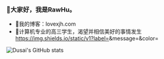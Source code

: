 ### 👋大家好，我是RawHu。
- 👾我的博客：lovexjh.com
- 🌱计算机专业的高三学生，渴望并相信美好的事情发生
https://img.shields.io/static/v1?label=<LABEL>&message=<MESSAGE>&color=<COLOR>
<!--
**RawSong/RawSong** is a ✨ _special_ ✨ repository because its `README.md` (this file) appears on your GitHub profile.

Here are some ideas to get you started:

- 🔭 I’m currently working on ...
- 🌱 I’m currently learning ...
- 👯 I’m looking to collaborate on ...
- 🤔 I’m looking for help with ...
- 💬 Ask me about ...
- 📫 How to reach me: ...
- 😄 Pronouns: ...
- ⚡ Fun fact: ...


-->

![Dusai's GitHub stats](https://github-readme-stats.vercel.app/api?username=RawSong)
<!--START_SECTION:waka-->
<!--END_SECTION:waka-->
